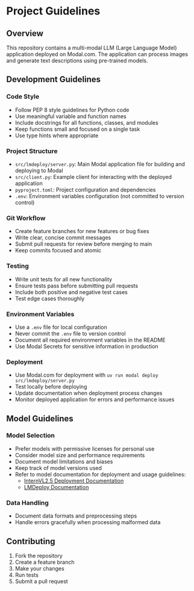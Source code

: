 # Project Guidelines

## Overview
This repository contains a multi-modal LLM (Large Language Model) application deployed on Modal.com. The application can process images and generate text descriptions using pre-trained models.

## Development Guidelines

### Code Style
- Follow PEP 8 style guidelines for Python code
- Use meaningful variable and function names
- Include docstrings for all functions, classes, and modules
- Keep functions small and focused on a single task
- Use type hints where appropriate

### Project Structure
- `src/lmdeploy/server.py`: Main Modal application file for building and deploying to Modal
- `src/client.py`: Example client for interacting with the deployed application
- `pyproject.toml`: Project configuration and dependencies
- `.env`: Environment variables configuration (not committed to version control)

### Git Workflow
- Create feature branches for new features or bug fixes
- Write clear, concise commit messages
- Submit pull requests for review before merging to main
- Keep commits focused and atomic

### Testing
- Write unit tests for all new functionality
- Ensure tests pass before submitting pull requests
- Include both positive and negative test cases
- Test edge cases thoroughly

### Environment Variables
- Use a `.env` file for local configuration
- Never commit the `.env` file to version control
- Document all required environment variables in the README
- Use Modal Secrets for sensitive information in production

### Deployment
- Use Modal.com for deployment with `uv run modal deploy src/lmdeploy/server.py`
- Test locally before deploying
- Update documentation when deployment process changes
- Monitor deployed application for errors and performance issues

## Model Guidelines

### Model Selection
- Prefer models with permissive licenses for personal use
- Consider model size and performance requirements
- Document model limitations and biases
- Keep track of model versions used
- Refer to model documentation for deployment and usage guidelines:
  - [InternVL2.5 Deployment Documentation](https://internvl.readthedocs.io/en/latest/internvl2.5/deployment.html)
  - [LMDeploy Documentation](https://lmdeploy.readthedocs.io/en/latest/index.html)

### Data Handling
- Document data formats and preprocessing steps
- Handle errors gracefully when processing malformed data

## Contributing
1. Fork the repository
2. Create a feature branch
3. Make your changes
4. Run tests
5. Submit a pull request
